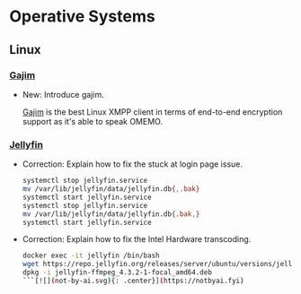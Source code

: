 # Operative Systems

## Linux

### [Gajim](gajim.md)

* New: Introduce gajim.

    [Gajim](https://gajim.org/) is the best Linux XMPP client in terms of end-to-end
    encryption support as it's able to speak OMEMO.

### [Jellyfin](jellyfin.md)

* Correction: Explain how to fix the stuck at login page issue.

    ```bash
    systemctl stop jellyfin.service
    mv /var/lib/jellyfin/data/jellyfin.db{,.bak}
    systemctl start jellyfin.service
    systemctl stop jellyfin.service
    mv /var/lib/jellyfin/data/jellyfin.db{.bak,}
    systemctl start jellyfin.service
    ```

* Correction: Explain how to fix the Intel Hardware transcoding.

    ```bash
    docker exec -it jellyfin /bin/bash
    wget https://repo.jellyfin.org/releases/server/ubuntu/versions/jellyfin-ffmpeg/4.3.2-1/jellyfin-ffmpeg_4.3.2-1-focal_amd64.deb
    dpkg -i jellyfin-ffmpeg_4.3.2-1-focal_amd64.deb
    ```[![](not-by-ai.svg){: .center}](https://notbyai.fyi)
